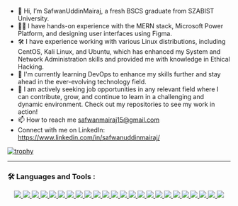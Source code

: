 - 👋 Hi, I’m SafwanUddinMairaj, a fresh BSCS graduate from SZABIST University.
- 🧑‍💻 I have hands-on experience with the MERN stack, Microsoft Power Platform, and designing user interfaces using Figma.
- 🛠️ I have experience working with various Linux distributions, including CentOS, Kali Linux, and Ubuntu, which has enhanced my System and Network Administration skills and provided me with knowledge in Ethical Hacking.
- 🌱 I'm currently learning DevOps to enhance my skills further and stay ahead in the ever-evolving technology field.
- 🔭 I am actively seeking job opportunities in any relevant field where I can contribute, grow, and continue to learn in a challenging and dynamic environment.
      Check out my repositories to see my work in action!
- 📫 How to reach me safwanmairaj15@gmail.com 
- Connect with me on LinkedIn:
https://www.linkedin.com/in/safwanuddinmairaj/

[![trophy](https://github-profile-trophy.vercel.app/?username=SafwanUddinMairaj&theme=onedark)](https://github.com/ryo-ma/github-profile-trophy)

---

### :hammer_and_wrench: Languages and Tools :

<p align="center">
  <a href="https://www.cprogramming.com/" target="_blank">
    <img src="https://img.shields.io/badge/-C-A8B9CC?style=flat-square&logo=c&logoColor=white" />
  </a>
  <a href="https://www.java.com/" target="_blank">
    <img src="https://img.shields.io/badge/-Java-007396?style=flat-square&logo=java&logoColor=white" />
  </a>
  <a href="https://www.mysql.com/" target="_blank">
    <img src="https://img.shields.io/badge/-MySQL-4479A1?style=flat-square&logo=mysql&logoColor=white" />
  </a>
  <a href="https://www.python.org/" target="_blank">
    <img src="https://img.shields.io/badge/-Python-3776AB?style=flat-square&logo=python&logoColor=white" />
  </a>
  <a href="https://reactjs.org/" target="_blank">
    <img src="https://img.shields.io/badge/-React-61DAFB?style=flat-square&logo=react&logoColor=white" />
  </a>
  <a href="https://nodejs.org/" target="_blank">
    <img src="https://img.shields.io/badge/-Node.js-339933?style=flat-square&logo=node.js&logoColor=white" />
  </a>
  <a href="https://expressjs.com/" target="_blank">
    <img src="https://img.shields.io/badge/-Express.js-000000?style=flat-square&logo=express&logoColor=white" />
  </a>
  <a href="https://www.typescriptlang.org/" target="_blank">
    <img src="https://img.shields.io/badge/-TypeScript-007ACC?style=flat-square&logo=typescript&logoColor=white" />
  </a>
  <a href="https://www.javascript.com/" target="_blank">
    <img src="https://img.shields.io/badge/-JavaScript-F7DF1E?style=flat-square&logo=javascript&logoColor=black" />
  </a>
  <a href="https://developer.mozilla.org/en-US/docs/Web/HTML" target="_blank">
    <img src="https://img.shields.io/badge/-HTML-E34F26?style=flat-square&logo=html5&logoColor=white" />
  </a>
  <a href="https://developer.mozilla.org/en-US/docs/Web/CSS" target="_blank">
    <img src="https://img.shields.io/badge/-CSS-1572B6?style=flat-square&logo=css3&logoColor=white" />
  </a>
  <a href="https://code.visualstudio.com/" target="_blank">
    <img src="https://img.shields.io/badge/-VS%20Code-007ACC?style=flat-square&logo=visual-studio-code&logoColor=white" />
  </a>
  <a href="https://developer.android.com/studio" target="_blank">
    <img src="https://img.shields.io/badge/-Android%20Studio-3DDC84?style=flat-square&logo=android-studio&logoColor=white" />
  </a>
  <a href="https://www.figma.com/" target="_blank">
    <img src="https://img.shields.io/badge/-Figma-F24E1E?style=flat-square&logo=figma&logoColor=white" />
  </a>
  <a href="https://powerplatform.microsoft.com/" target="_blank">
    <img src="https://img.shields.io/badge/-Microsoft%20Power%20Platform-742774?style=flat-square&logo=microsoft-power-automate&logoColor=white" />
  </a>
  <a href="https://jupyter.org/" target="_blank">
    <img src="https://img.shields.io/badge/-Jupyter-F37626?style=flat-square&logo=jupyter&logoColor=white" />
  </a>
  <a href="https://www.mongodb.com/" target="_blank">
    <img src="https://img.shields.io/badge/-MongoDB-47A248?style=flat-square&logo=mongodb&logoColor=white" />
  </a>
  <a href="https://www.kali.org/" target="_blank">
    <img src="https://img.shields.io/badge/-Kali%20Linux-557C94?style=flat-square&logo=kalilinux&logoColor=white" />
  </a>
  <a href="https://www.centos.org/" target="_blank">
    <img src="https://img.shields.io/badge/-CentOS-262577?style=flat-square&logo=centos&logoColor=white" />
  </a>
  <a href="https://ubuntu.com/" target="_blank">
    <img src="https://img.shields.io/badge/-Ubuntu-E95420?style=flat-square&logo=ubuntu&logoColor=white" />
  </a>
  <a href="https://firebase.google.com/" target="_blank">
    <img src="https://img.shields.io/badge/-Firebase-FFCA28?style=flat-square&logo=firebase&logoColor=black" />
  </a>
  <a href="https://www.adobe.com/products/photoshop.html" target="_blank">
    <img src="https://img.shields.io/badge/-Adobe%20Photoshop-31A8FF?style=flat-square&logo=adobe-photoshop&logoColor=white" />
  </a>
  <a href="https://www.adobe.com/products/illustrator.html" target="_blank">
    <img src="https://img.shields.io/badge/-Adobe%20Illustrator-FF9A00?style=flat-square&logo=adobe-illustrator&logoColor=white" />
  </a>
  <a href="https://flutterflow.io/" target="_blank">
  <img src="https://img.shields.io/badge/-FlutterFlow-02569B?style=flat-square&logo=flutter&logoColor=white" />
</a>
</p>

<!---
SafwanUddinMairaj/SafwanUddinMairaj is a ✨ special ✨ repository because its `README.md` (this file) appears on your GitHub profile.
You can click the Preview link to take a look at your changes.
--->
